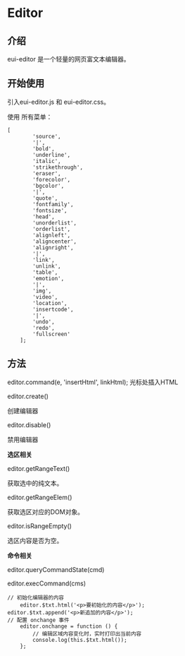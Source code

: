 # Editor

## 介绍

eui-editor 是一个轻量的网页富文本编辑器。

## 开始使用

引入eui-editor.js 和 eui-editor.css。

使用
所有菜单：
```
[
        'source',
        '|',
        'bold',
        'underline',
        'italic',
        'strikethrough',
        'eraser',
        'forecolor',
        'bgcolor',
        '|',
        'quote',
        'fontfamily',
        'fontsize',
        'head',
        'unorderlist',
        'orderlist',
        'alignleft',
        'aligncenter',
        'alignright',
        '|',
        'link',
        'unlink',
        'table',
        'emotion',
        '|',
        'img',
        'video',
        'location',
        'insertcode',
        '|',
        'undo',
        'redo',
        'fullscreen'
    ];
```

## 方法

editor.command(e, 'insertHtml', linkHtml); 光标处插入HTML


editor.create()

创建编辑器

editor.disable()

禁用编辑器



**选区相关**

editor.getRangeText()

获取选中的纯文本。



editor.getRangeElem()

获取选区对应的DOM对象。



editor.isRangeEmpty()

选区内容是否为空。



**命令相关**

editor.queryCommandState(cmd)



editor.execCommand(cms)




```
// 初始化编辑器的内容
    editor.$txt.html('<p>要初始化的内容</p>');
editor.$txt.append('<p>新追加的内容</p>');
// 配置 onchange 事件
    editor.onchange = function () {
        // 编辑区域内容变化时，实时打印出当前内容
        console.log(this.$txt.html());
    };
```

